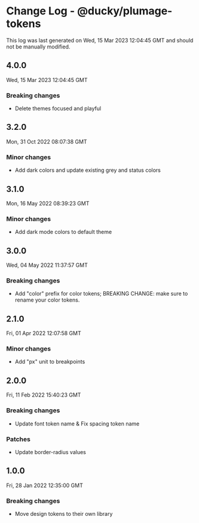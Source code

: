 # Change Log - @ducky/plumage-tokens

This log was last generated on Wed, 15 Mar 2023 12:04:45 GMT and should not be manually modified.

## 4.0.0
Wed, 15 Mar 2023 12:04:45 GMT

### Breaking changes

- Delete themes focused and playful

## 3.2.0
Mon, 31 Oct 2022 08:07:38 GMT

### Minor changes

- Add dark colors and update existing grey and status colors

## 3.1.0
Mon, 16 May 2022 08:39:23 GMT

### Minor changes

- Add dark mode colors to default theme

## 3.0.0
Wed, 04 May 2022 11:37:57 GMT

### Breaking changes

- Add "color" prefix for color tokens; BREAKING CHANGE: make sure to rename your color tokens.

## 2.1.0
Fri, 01 Apr 2022 12:07:58 GMT

### Minor changes

- Add "px" unit to breakpoints

## 2.0.0
Fri, 11 Feb 2022 15:40:23 GMT

### Breaking changes

- Update font token name & Fix spacing token name

### Patches

- Update border-radius values

## 1.0.0
Fri, 28 Jan 2022 12:35:00 GMT

### Breaking changes

- Move design tokens to their own library

